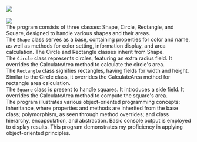 <picture><img src="https://img.shields.io/badge/SHAPE AREA CALCULATOR-purple?label=c-sharp"></picture><br>
<br>
<picture><img src="https://img.shields.io/badge/DESCRIPTION:-blue"></picture><br>
The program consists of three classes: Shape, Circle, Rectangle, and Square, designed to handle various shapes and their areas.<br>
The `Shape` class serves as a base, containing properties for color and name, as well as methods for color setting, information display, and area calculation. The Circle and Rectangle classes inherit from Shape.
<br>
The `Circle` class represents circles, featuring an extra radius field. It overrides the CalculateArea method to calculate the circle's area.<br>
The `Rectangle` class signifies rectangles, having fields for width and height. Similar to the Circle class, it overrides the CalculateArea method for rectangle area calculation.<br>
The `Square` class is present to handle squares. It introduces a side field. It overrides the CalculateArea method to compute the square's area.<br>
The program illustrates various object-oriented programming concepts: inheritance, where properties and methods are inherited from the base class; polymorphism, as seen through method overrides; and class hierarchy, encapsulation, and abstraction. Basic console output is employed to display results. This program demonstrates my proficiency in applying object-oriented principles.